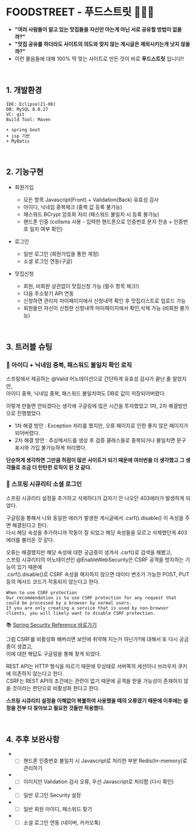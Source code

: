 # FOODSTREET - 푸드스트릿 :hamburger::pizza::beers:

* **"여러 사람들이 알고 있는 맛집들을 자신만 아는게 아닌 서로 공유할 방법이 없을까?"**
* **"맛집 공유를 하더라도 사이트의 의도와 맞지 않는 게시글은 제외시키는게 낫지 않을까?"**
* 이런 물음들에 대해 100% 딱 맞는 사이트로 만든 것이 바로 **푸드스트릿** 입니다!!

<br/>

 ## 1. 개발환경

 ```
 IDE: Eclipse(21-06)
 DB: MySQL 8.0.27
 VC: git
 Build Tool: Maven

 + spring boot
 + jsp 기반
 + MyBatis
 ```
 <br/>

## 2. 기능구현

* 회원가입
  * 모든 항목 Javascript(Front) + Validation(Back) 유효성 검사
  * 아이디, 닉네임 중복체크 (중복 값 등록 불가능)
  * 패스워드 BCrypt 암호화 처리 (패스워드 불일치 시 등록 불가능)
  * 핸드폰 인증 (collsms 사용 - 입력한 핸드폰으로 인증번호 문자 전송 + 인증번호 일치 여부 확인)

* 로그인
  * 일반 로그인 (회원가입을 통한 계정)
  * 소셜 로그인 연동(구글)

* 맛집신청
  * 회원, 비회원 상관없이 맛집신청 가능 (필수 항목 체크!)
  * 다음 주소찾기 API 연동
  * 신청하면 관리자 마이페이지에서 신청내역 확인 후 맛집리스트로 업로드 가능
  * 회원들만 자신이 신청한 신청내역 마이페이지에서 확인,삭제 가능 (비회원 불가능)
<br/>

## 3. 트러블 슈팅

### 📌 아이디 + 닉네임 중복, 패스워드 불일치 확인 로직
스프링에서 제공하는 @Valid 어노테이션으로 간단하게 유효성 검사가 끝난 줄 알았지만,<br/>
아이디 중복, 닉네임 중복, 패스워드 불일치여도 DB로 값이 저장되어버렸다.

이렇게 만들면 안되겠다는 생각에 구글링에 많은 시간을 투자했었고 1차, 2차 해결방안으로 진행했었다.

* 1차 해결 방안 : Exception 처리를 했지만, 오류 페이지로 인한 좋지 않은 페이지가 되어버렸다.<br/>
* 2차 해결 방안 : 추상메서드를 생성 후 검증 클래스들로 중복되거나 불일치면 문구 표시와 가입 불가능하게 처리했다.

**단순하게 생각하면 그만큼 허점이 많은 사이트가 되기 때문에 여러번을 더 생각했고 그 생각들로 조금 더 탄탄한 로직이 된 것 같다.**

### 📌 스프링 시큐리티 소셜 로그인
스프링 시큐리티 설정을 추가하고 삭제하다가 갑자기 안 나오던 403에러가 발생하게 되었다.

구글링을 통해서 나와 동일한 에러가 발생한 게시글에서 .csrf().disable() 이 속성을 주면 해결된다고 한다.<br/>
다시 해당 속성을 추가하니까 작동이 잘 되었고 해당 속성들을 모르고 삭제했던게 403에러를 불러온 것 같다.

오류는 해결했지만 해당 속성에 대한 궁금증이 생겨서 .csrf()로 검색을 해봤고,<br/>
스프링 시큐리티의 어노테이션인 @EnableWebSecurity은 CSRF 공격을 방지하는 기능이 있기 때문에<br/>
.csrf().disable()로 CSRF 속성을 해지하지 않으면 데이터 변조가 가능한 POST, PUT 등의 메서드 코드가 작동되지 않는다고 한다.

```
When to use CSRF protection
Our recommendation is to use CSRF protection for any request that could be processed by a browser by normal users. 
If you are only creating a service that is used by non-browser clients, you will likely want to disable CSRF protection.
```
📚 [Spring Security Reference 바로가기](https://docs.spring.io/spring-security/site/docs/5.3.x/reference/html5/#csrf)

그럼 CSRF를 비활성화 해버리면 보안에 취약해 지는거 아닌가?에 대해서 또 다시 궁금증이 생겼고,<br/>
이에 대한 해답도 구글링을 통해 찾게 되었다.

REST API는 HTTP 형식을 따르기 때문에 무상태로 서버쪽의 세션이나 브라우저 쿠키에 의존하지 않는다고 한다.<br/>
CSRF는 REST API의 조건에는 관련이 없기 때문에 공격을 받을 가능성이 존재하지 않을 것이라는 판단으로 비활성화 한다고 한다.

**스프링 시큐리티 설정을 이해없이 복붙하여 사용했을 때의 오류였기 때문에 이후에는 설정을 전부 다 찾아보고 필요한 것들만 적용했다.**

<br/>

## 4. 추후 보완사항

* - [ ] 핸드폰 인증번호 불일치 시 Javascript로 처리한 부분 Redis(In-memory)로 관리하기
* - [ ] 이미지만 Validation 검사 오류, 우선 Javascript로 처리함 (다시 확인)
* - [ ] 일반 로그인 Security 설정
* - [ ] 일반 회원 아이디, 패스워드 찾기
* - [ ] 소셜 로그인 연동 (네이버, 카카오톡)
